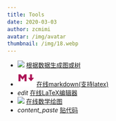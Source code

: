 ```yaml
---
title: Tools
date: 2020-03-03
author: zcmimi
avatar: /img/avatar
thumbnail: /img/18.webp
---
```


<ul class="mdui-list">
    <li class="mdui-list-item mdui-ripple">
        <img class="mdui-list-item-icon" src="https://csacademy.com/static/favicon.png">
        <a href="https://csacademy.com/app/graph_editor/" class="mdui-list-item-content">根据数据生成图或树</a>
    </li>
    <li class="mdui-list-item mdui-ripple">
        <img class="mdui-list-item-icon" src="/assets/icon/markdown.svg">
        <a href="https://stackedit.io" class="mdui-list-item-content">在线markdown(支持latex)</a>
    </li>
    <li class="mdui-list-item mdui-ripple">
        <i class="mdui-list-item-icon mdui-icon material-icons mdui-text-color-black">edit</i>
        <a href="http://latex.codecogs.com/eqneditor/editor.php" class="mdui-list-item-content">在线LaTeX编辑器</a>
    </li>
    <li class="mdui-list-item mdui-ripple">
        <img class="mdui-list-item-icon" src="/assets/icon/geogebra.ico">
        <a href="https://www.geogebra.org/graphing" class="mdui-list-item-content">在线数学绘图</a>
    </li>
    <li class="mdui-list-item mdui-ripple">
        <i class="mdui-list-item-icon mdui-icon material-icons mdui-text-color-black">content_paste</i>
        <a href="https://paste.ubuntu.com" class="mdui-list-item-content">贴代码</a>
    </li>
</ul>